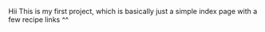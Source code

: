 Hii
This is my first project, which is basically just a simple index page with a few recipe links ^^